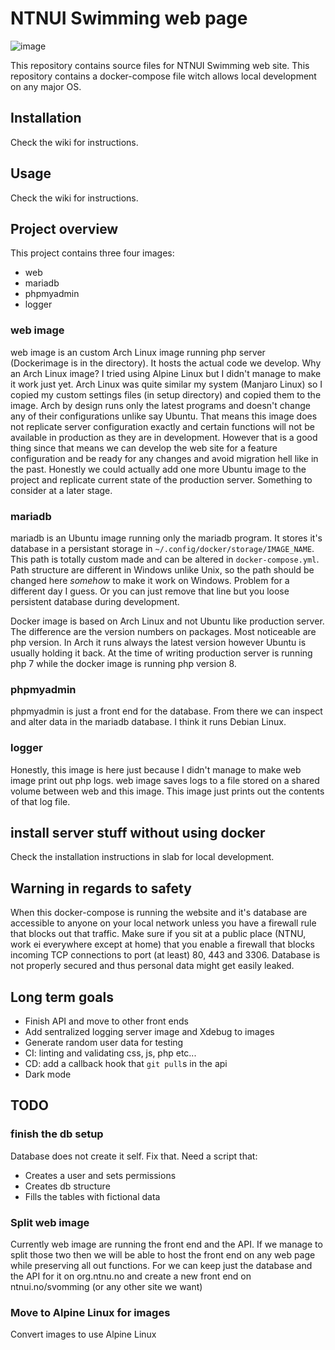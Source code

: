 # NTNUI Swimming web page
![image](https://user-images.githubusercontent.com/38912521/137648694-a6dc977e-5652-4da1-a54d-afaf97e26732.png)

This repository contains source files for NTNUI Swimming web site. This repository contains a docker-compose file witch allows local development on any major OS.

## Installation
Check the wiki for instructions.

## Usage
Check the wiki for instructions.

## Project overview
This project contains three four images:
- web
- mariadb
- phpmyadmin
- logger

### web image
web image is an custom Arch Linux image running php server (Dockerimage is in the directory). It hosts the actual code we develop. Why an Arch Linux image? I tried using Alpine Linux but I didn't manage to make it work just yet. Arch Linux was quite similar my system (Manjaro Linux) so I copied my custom settings files (in setup directory) and copied them to the image. Arch by design runs only the latest programs and doesn't change any of their configurations unlike say Ubuntu. That means this image does not replicate server configuration exactly and certain functions will not be available in production as they are in development. However that is a good thing since that means we can develop the web site  for a feature configuration and be ready for any changes and avoid migration hell like in the past. Honestly we could actually add one more Ubuntu image to the project and replicate current state of the production server. Something to consider at a later stage.

### mariadb
mariadb is an Ubuntu image running only the mariadb program. It stores it's database in a persistant storage in `~/.config/docker/storage/IMAGE_NAME`. This path is totally custom made and can be altered in `docker-compose.yml`. Path structure are different in Windows unlike Unix, so the path should be changed here *somehow* to make it work on Windows. Problem for a different day I guess. Or you can just remove that line but you loose persistent database during development.

Docker image is based on Arch Linux and not Ubuntu like production server. The difference are the version numbers on packages. Most noticeable are php version. In Arch it runs always the latest version however Ubuntu is usually holding it back. At the time of writing production server is running php 7 while the docker image is running php version 8.

### phpmyadmin
phpmyadmin is just a front end for the database. From there we can inspect and alter data in the mariadb database. I think it runs Debian Linux.

### logger
Honestly, this image is here just because I didn't manage to make web image print out php logs. web image saves logs to a file stored on a shared volume between web and this image. This image just prints out the contents of that log file.

## install server stuff without using docker
Check the installation instructions in slab for local development.

## Warning in regards to safety
When this docker-compose is running the website and it's database are accessible to anyone on your local network unless you have a firewall rule that blocks out that traffic. Make sure if you sit at a public place (NTNU, work ei everywhere except at home) that you enable a firewall that blocks incoming TCP connections to port (at least) 80, 443 and 3306. Database is not properly secured and thus personal data might get easily leaked.

## Long term goals
- Finish API and move to other front ends
- Add sentralized logging server image and Xdebug to images
- Generate random user data for testing
- CI: linting and validating css, js, php etc...
- CD: add a callback hook that `git pull`s in the api
- Dark mode

## TODO

### finish the db setup
Database does not create it self. Fix that. Need a script that:
- Creates a user and sets permissions
- Creates db structure
- Fills the tables with fictional data

### Split web image
Currently web image are running the front end and the API. If we manage to split those two then we will be able to host the front end on any web page while preserving all out functions. For we can keep just the database and the API for it on org.ntnu.no and create a new front end on ntnui.no/svomming (or any other site we want)

### Move to Alpine Linux for images
Convert images to use Alpine Linux
